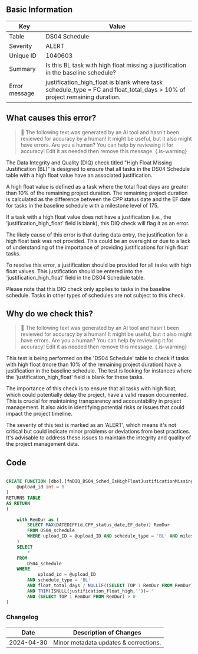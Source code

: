## Basic Information

| Key           | Value                                                                                                                     |
| ------------- | ------------------------------------------------------------------------------------------------------------------------- |
| Table         | DS04 Schedule                                                                                                             |
| Severity      | ALERT                                                                                                                     |
| Unique ID     | 1040603                                                                                                                   |
| Summary       | Is this BL task with high float missing a justification in the baseline schedule?                                         |
| Error message | justification_high_float is blank where task schedule_type = FC and float_total_days > 10% of project remaining duration. |

## What causes this error?

> :robot: The following text was generated by an AI tool and hasn't been reviewed for accuracy by a human! It might be useful, but it also might have errors. Are you a human? You can help by reviewing it for accuracy! Edit it as needed then remove this message.
> {.is-warning}

The Data Integrity and Quality (DIQ) check titled "High Float Missing Justification (BL)" is designed to ensure that all tasks in the DS04 Schedule table with a high float value have an associated justification.

A high float value is defined as a task where the total float days are greater than 10% of the remaining project duration. The remaining project duration is calculated as the difference between the CPP status date and the EF date for tasks in the baseline schedule with a milestone level of 175.

If a task with a high float value does not have a justification (i.e., the 'justification_high_float' field is blank), this DIQ check will flag it as an error.

The likely cause of this error is that during data entry, the justification for a high float task was not provided. This could be an oversight or due to a lack of understanding of the importance of providing justifications for high float tasks.

To resolve this error, a justification should be provided for all tasks with high float values. This justification should be entered into the 'justification_high_float' field in the DS04 Schedule table.

Please note that this DIQ check only applies to tasks in the baseline schedule. Tasks in other types of schedules are not subject to this check.

## Why do we check this?

> :robot: The following text was generated by an AI tool and hasn't been reviewed for accuracy by a human! It might be useful, but it also might have errors. Are you a human? You can help by reviewing it for accuracy! Edit it as needed then remove this message.
> {.is-warning}

This test is being performed on the 'DS04 Schedule' table to check if tasks with high float (more than 10% of the remaining project duration) have a justification in the baseline schedule. The test is looking for instances where the 'justification_high_float' field is blank for these tasks.

The importance of this check is to ensure that all tasks with high float, which could potentially delay the project, have a valid reason documented. This is crucial for maintaining transparency and accountability in project management. It also aids in identifying potential risks or issues that could impact the project timeline.

The severity of this test is marked as an 'ALERT', which means it's not critical but could indicate minor problems or deviations from best practices. It's advisable to address these issues to maintain the integrity and quality of the project management data.

## Code

```sql

CREATE FUNCTION [dbo].[fnDIQ_DS04_Sched_IsHighFloatJustificationMissingBL] (
	@upload_id int = 0
)
RETURNS TABLE
AS RETURN
(

	with RemDur as (
		SELECT MAX(DATEDIFF(d,CPP_status_date,EF_date)) RemDur
		FROM DS04_schedule
		WHERE upload_ID = @upload_ID AND schedule_type = 'BL' AND milestone_level = 175
	)
	SELECT
		*
	FROM
		DS04_schedule
	WHERE
			upload_id = @upload_ID
		AND schedule_type = 'BL'
		AND float_total_days / NULLIF((SELECT TOP 1 RemDur FROM RemDur),0) >= .1
		AND TRIM(ISNULL(justification_float_high,''))=''
		AND (SELECT TOP 1 RemDur FROM RemDur) > 0
)
```

### Changelog

| Date       | Description of Changes                |
| ---------- | ------------------------------------- |
| 2024-04-30 | Minor metadata updates & corrections. |
